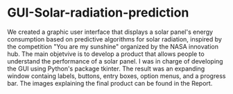 # GUI-Solar-radiation-prediction
We created a graphic user interface that displays a solar panel's energy consumption based on predictive algorithms for solar radiation, inspired by the competition "You are my sunshine" organized by the NASA innovation hub. 
The main objetvive is to develop a product that allows people to understand the performance of a solar panel. 
I was in charge of developing the GUI using Python's package tkinter. 
The result was an expanding window containg labels, buttons, entry boxes, option menus, and a progress bar. 
The images explaining the final product can be found in the Report. 
